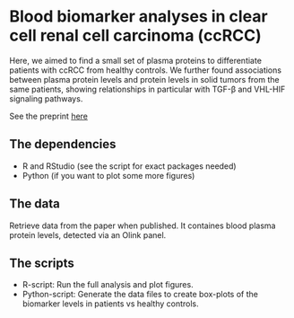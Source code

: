 # Blood biomarker analyses in clear cell renal cell carcinoma (ccRCC)

Here, we aimed to find a small set of plasma proteins to differentiate patients with ccRCC from healthy controls. 
We further found associations between plasma protein levels and protein levels in solid tumors from the same patients, showing relationships in particular with TGF-β and VHL-HIF signaling pathways.

See the preprint [here](https://doi.org/10.1101/2025.02.07.636864)

## The dependencies
- R and RStudio (see the script for exact packages needed)
- Python (if you want to plot some more figures)

## The data
Retrieve data from the paper when published. It containes blood plasma protein levels, detected via an Olink panel. 

## The scripts
- R-script: Run the full analysis and plot figures.
- Python-script: Generate the data files to create box-plots of the biomarker levels in patients vs healthy controls.

